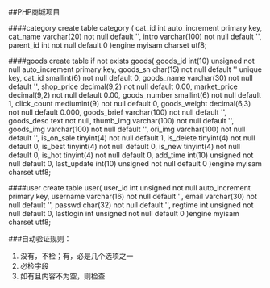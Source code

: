 ##PHP商城项目

####category
create table category (
cat_id int auto_increment primary key,
cat_name varchar(20) not null default '',
intro varchar(100) not null default '',
parent_id int not null default 0
)engine myisam charset utf8;

####goods
create table if not exists goods(
goods_id int(10) unsigned not null auto_increment primary key,
goods_sn char(15) not null default '' unique key,
cat_id smallint(6) not null default 0,
goods_name varchar(30) not null default '',
shop_price decimal(9,2) not null default 0.00,
market_price decimal(9,2) not null default 0.00,
goods_number smallint(6) not null default 1,
click_count mediumint(9) not null default 0,
goods_weight decimal(6,3) not null default 0.000,
goods_brief varchar(100) not null default '',
goods_desc text not null,
thumb_img varchar(100) not null default '',
goods_img varchar(100) not null default '',
ori_img varchar(100) not null default '',
is_on_sale tinyint(4) not null default 1,
is_delete tinyint(4) not null default 0,
is_best tinyint(4) not null default 0,
is_new tinyint(4) not null default 0,
is_hot tinyint(4) not null default 0,
add_time int(10) unsigned not null default 0,
last_update int(10) unsigned not null default 0
)engine myisam charset utf8;

####user
create table user(
user_id int unsigned not null auto_increment primary key,
username varchar(16) not null default '',
email varchar(30) not null default '',
passwd char(32) not null default '',
regtime int unsigned not null default 0,
lastlogin int unsigned not null default 0
)engine myisam charset utf8;

###自动验证规则：
1. 没有，不检；有，必是几个选项之一
2. 必检字段
3. 如有且内容不为空，则检查